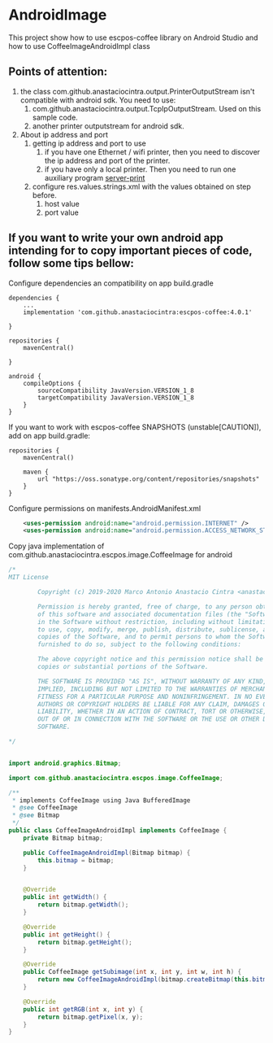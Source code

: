 # AndroidImage
This project show how to use escpos-coffee library on Android Studio and
how to use CoffeeImageAndroidImpl class

## Points of attention:
1. the class com.github.anastaciocintra.output.PrinterOutputStream 
isn't compatible with android sdk. You need to use:
    1. com.github.anastaciocintra.output.TcpIpOutputStream. 
    Used on this sample code.
    1. another printer outputstream for android sdk.
1. About ip address and port
    1. getting ip address and port to use
        1. if you have one Ethernet / wifi printer, then you 
    need to discover the ip address and port of the printer. 
        1. if you have only a local printer. Then you need to run one auxiliary program 
        [server-print](../server-print)
    1. configure res.values.strings.xml with the values obtained on step before.
        1. host value
        1. port value 

## If you want to write your own android app intending for  to copy important pieces of code, follow some tips bellow:  
Configure dependencies an compatibility on app build.gradle
```
dependencies {
    ...
    implementation 'com.github.anastaciocintra:escpos-coffee:4.0.1'

}

repositories {
    mavenCentral()

}

android {
    compileOptions {
        sourceCompatibility JavaVersion.VERSION_1_8
        targetCompatibility JavaVersion.VERSION_1_8
    }
}

```     

If you want to work with escpos-coffee SNAPSHOTS (unstable[CAUTION]), add on app build.gradle:
```
repositories {
    mavenCentral()

    maven {
        url "https://oss.sonatype.org/content/repositories/snapshots"
    }
}
```

Configure permissions on manifests.AndroidManifest.xml
```xml
    <uses-permission android:name="android.permission.INTERNET" />
    <uses-permission android:name="android.permission.ACCESS_NETWORK_STATE" />
```

Copy java implementation of com.github.anastaciocintra.escpos.image.CoffeeImage for android
```java
/*
MIT License

        Copyright (c) 2019-2020 Marco Antonio Anastacio Cintra <anastaciocintra@gmail.com>

        Permission is hereby granted, free of charge, to any person obtaining a copy
        of this software and associated documentation files (the "Software"), to deal
        in the Software without restriction, including without limitation the rights
        to use, copy, modify, merge, publish, distribute, sublicense, and/or sell
        copies of the Software, and to permit persons to whom the Software is
        furnished to do so, subject to the following conditions:

        The above copyright notice and this permission notice shall be included in all
        copies or substantial portions of the Software.

        THE SOFTWARE IS PROVIDED "AS IS", WITHOUT WARRANTY OF ANY KIND, EXPRESS OR
        IMPLIED, INCLUDING BUT NOT LIMITED TO THE WARRANTIES OF MERCHANTABILITY,
        FITNESS FOR A PARTICULAR PURPOSE AND NONINFRINGEMENT. IN NO EVENT SHALL THE
        AUTHORS OR COPYRIGHT HOLDERS BE LIABLE FOR ANY CLAIM, DAMAGES OR OTHER
        LIABILITY, WHETHER IN AN ACTION OF CONTRACT, TORT OR OTHERWISE, ARISING FROM,
        OUT OF OR IN CONNECTION WITH THE SOFTWARE OR THE USE OR OTHER DEALINGS IN THE
        SOFTWARE.

*/


import android.graphics.Bitmap;

import com.github.anastaciocintra.escpos.image.CoffeeImage;

/**
 * implements CoffeeImage using Java BufferedImage
 * @see CoffeeImage
 * @see Bitmap
 */
public class CoffeeImageAndroidImpl implements CoffeeImage {
    private Bitmap bitmap;

    public CoffeeImageAndroidImpl(Bitmap bitmap) {
        this.bitmap = bitmap;
    }


    @Override
    public int getWidth() {
        return bitmap.getWidth();
    }

    @Override
    public int getHeight() {
        return bitmap.getHeight();
    }

    @Override
    public CoffeeImage getSubimage(int x, int y, int w, int h) {
        return new CoffeeImageAndroidImpl(bitmap.createBitmap(this.bitmap,x,y,w,h));
    }

    @Override
    public int getRGB(int x, int y) {
        return bitmap.getPixel(x, y);
    }
}

```